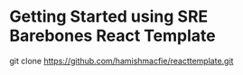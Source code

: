 # Getting Started using SRE Barebones React Template

git clone https://github.com/hamishmacfie/reacttemplate.git
